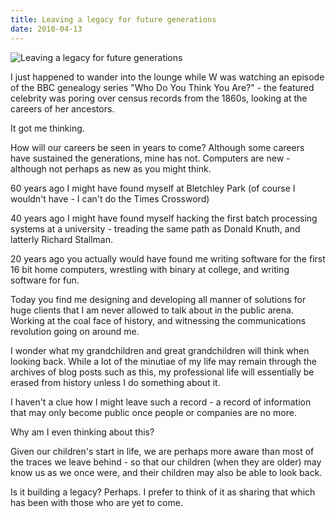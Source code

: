 ```yaml
---
title: Leaving a legacy for future generations
date: 2010-04-13
---
```


![Leaving a legacy for future generations](https://source.unsplash.com/0gkw_9fy0eQ/1600x900)

I just happened to wander into the lounge while W was watching an episode of the BBC genealogy series "Who Do You Think You Are?" - the featured celebrity was poring over census records from the 1860s, looking at the careers of her ancestors.

It got me thinking.

How will our careers be seen in years to come? Although some careers have sustained the generations, mine has not. Computers are new - although not perhaps as new as you might think.

60 years ago I might have found myself at Bletchley Park (of course I wouldn't have - I can't do the Times Crossword)

40 years ago I might have found myself hacking the first batch processing systems at a university - treading the same path as Donald Knuth, and latterly Richard Stallman.

20 years ago you actually would have found me writing software for the first 16 bit home computers, wrestling with binary at college, and writing software for fun.

Today you find me designing and developing all manner of solutions for huge clients that I am never allowed to talk about in the public arena. Working at the coal face of history, and witnessing the communications revolution going on around me.

I wonder what my grandchildren and great grandchildren will think when looking back. While a lot of the minutiae of my life may remain through the archives of blog posts such as this, my professional life will essentially be erased from history unless I do something about it.

I haven't a clue how I might leave such a record - a record of information that may only become public once people or companies are no more.

Why am I even thinking about this?

Given our children's start in life, we are perhaps more aware than most of the traces we leave behind - so that our children (when they are older) may know us as we once were, and their children may also be able to look back.

Is it building a legacy? Perhaps. I prefer to think of it as sharing that which has been with those who are yet to come.